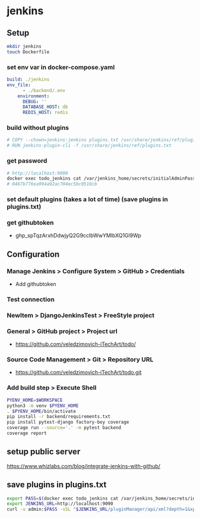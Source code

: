 # jenkins

## Setup
```bash
mkdir jenkins
touch Dockerfile
```
### set env var in docker-compose.yaml
```yaml
build: ./jenkins
env_file:
      - ./backend/.env
    environment:
      DEBUG: ''
      DATABASE_HOST: db
      REDIS_HOST: redis
```
### build without plugins
```Dockerfile
# COPY --chown=jenkins:jenkins plugins.txt /usr/share/jenkins/ref/plugins.txt
# RUN jenkins-plugin-cli -f /usr/share/jenkins/ref/plugins.txt
```
### get password
```bash
# http://localhost:9090
docker exec todo_jenkins cat /var/jenkins_home/secrets/initialAdminPassword
# 0467b776ea994a92ac704ec5bc0510cb
```
### set default plugins (takes a lot of time) (save plugins in plugins.txt)

### get githubtoken
- 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

## Configuration

### Manage Jenkins > Configure System > GitHub > Credentials
- Add githubtoken

### Test connection

### NewItem > DjangoJenkinsTest > FreeStyle project

### General > GitHub project > Project url
- https://github.com/veledzimovich-iTechArt/todo/

### Source Code Management > Git > Repository URL
- https://github.com/veledzimovich-iTechArt/todo.git

### Add build step > Execute Shell
``` bash
PYENV_HOME=$WORKSPACE
python3 -m venv $PYENV_HOME
. $PYENV_HOME/bin/activate
pip install -r backend/requirements.txt
pip install pytest-django factory-boy coverage
coverage run --source='.' -m pytest backend
coverage report
```

## setup public server
https://www.whizlabs.com/blog/integrate-jenkins-with-github/


## save plugins in plugins.txt
```bash
export PASS=$(docker exec todo_jenkins cat /var/jenkins_home/secrets/initialAdminPassword)
export JENKINS_URL=http://localhost:9090
curl -u admin:$PASS -sSL "$JENKINS_URL/pluginManager/api/xml?depth=1&xpath=/*/*/shortName|/*/*/version&wrapper=plugins" | perl -pe 's/.*?<shortName>([\w-]+).*?<version>([^<]+)()(<\/\w+>)+/\1 \2\n/g' | sed 's/ /:/'
```
